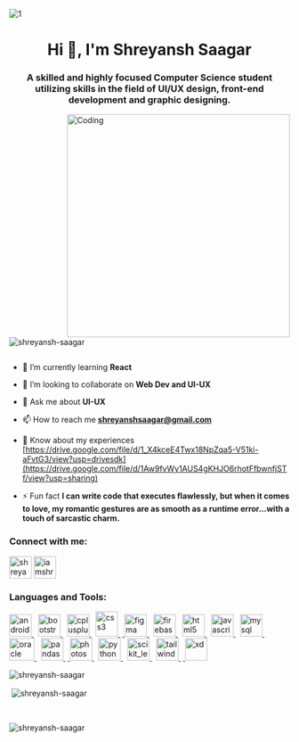 ![1](https://github.com/Shreyansh-saagar/Shreyansh-saagar/assets/92909979/097bfb9e-3310-4655-aa0a-2a431b3b38d0)
<h1 align="center">Hi 👋, I'm Shreyansh Saagar</h1>
<h3 align="center">A skilled and highly focused Computer Science student utilizing skills in the field of UI/UX design, front-end development and graphic designing.</h3>
<img align="right" alt="Coding" width="400" src="https://media.tenor.com/2uyENRmiUt0AAAAC/coding.gif">

<p align="left"> <img src="https://komarev.com/ghpvc/?username=shreyansh-saagar&label=Profile%20views&color=0e75b6&style=flat" alt="shreyansh-saagar" /> </p>

<p align="left"> <a href="https://twitter.com/" target="blank"><img src="https://img.shields.io/twitter/follow/?logo=twitter&style=for-the-badge" alt="" /></a> </p>

- 🌱 I’m currently learning **React**

- 👯 I’m looking to collaborate on **Web Dev and UI-UX**

- 💬 Ask me about **UI-UX**

- 📫 How to reach me **shreyanshsaagar@gmail.com**

- 📄 Know about my experiences [https://drive.google.com/file/d/1_X4kceE4Twx18NpZqa5-V51ki-aFvtG3/view?usp=drivesdk](https://drive.google.com/file/d/1Aw9fvWy1AUS4gKHJO6rhotFfbwnfjSTf/view?usp=sharing)

- ⚡ Fun fact **I can write code that executes flawlessly, but when it comes to love, my romantic gestures are as smooth as a runtime error...with a touch of sarcastic charm.**

<h3 align="left">Connect with me:</h3>
<p align="left">
<a href="https://linkedin.com/in/shreyansh saagar" target="blank"><img align="center" src="https://upload.wikimedia.org/wikipedia/commons/thumb/8/81/LinkedIn_icon.svg/2048px-LinkedIn_icon.svg.png" alt="shreyansh saagar" height="40" width="40" /></a>
<a href="https://instagram.com/iamshreyansh77_" target="blank"><img align="center" src="https://upload.wikimedia.org/wikipedia/commons/thumb/e/e7/Instagram_logo_2016.svg/768px-Instagram_logo_2016.svg.png" alt="iamshreyansh77_" height="40" width="40" /></a>
</p>

<h3 align="left">Languages and Tools:</h3>
<p align="left"> <a href="https://developer.android.com" target="_blank" rel="noreferrer"> <img src="https://upload.wikimedia.org/wikipedia/commons/thumb/7/71/Android_Logo_2014_-_2019.svg/2048px-Android_Logo_2014_-_2019.svg.png" alt="android" width="40" height="40"/> </a>&nbsp; <a href="https://getbootstrap.com" target="_blank" rel="noreferrer"> <img src="https://cdn.worldvectorlogo.com/logos/bootstrap-4.svg" alt="bootstrap" width="40" height="40"/> </a>&nbsp; <a href="https://www.w3schools.com/cpp/" target="_blank" rel="noreferrer"> <img src="https://upload.wikimedia.org/wikipedia/commons/thumb/1/18/ISO_C%2B%2B_Logo.svg/1822px-ISO_C%2B%2B_Logo.svg.png" alt="cplusplus" width="40" height="40"/> </a> &nbsp; <a href="https://www.w3schools.com/css/" target="_blank" rel="noreferrer"> <img src="https://upload.wikimedia.org/wikipedia/commons/thumb/3/3d/CSS.3.svg/1200px-CSS.3.svg.png" alt="css3" width="40" height="45"/> </a> &nbsp;<a href="https://www.figma.com/" target="_blank" rel="noreferrer"> <img src="https://www.vectorlogo.zone/logos/figma/figma-icon.svg" alt="figma" width="40" height="40"/> </a>&nbsp; <a href="https://firebase.google.com/" target="_blank" rel="noreferrer"> <img src="https://www.vectorlogo.zone/logos/firebase/firebase-icon.svg" alt="firebase" width="40" height="40"/> </a>&nbsp; <a href="https://www.w3.org/html/" target="_blank" rel="noreferrer"> <img src="https://upload.wikimedia.org/wikipedia/commons/thumb/6/61/HTML5_logo_and_wordmark.svg/2048px-HTML5_logo_and_wordmark.svg.png" alt="html5" width="40" height="40"/> </a>&nbsp; <a href="https://developer.mozilla.org/en-US/docs/Web/JavaScript" target="_blank" rel="noreferrer"> <img src="https://upload.wikimedia.org/wikipedia/commons/thumb/9/99/Unofficial_JavaScript_logo_2.svg/480px-Unofficial_JavaScript_logo_2.svg.png" alt="javascript" width="40" height="40"/> </a>&nbsp; <a href="https://www.mysql.com/" target="_blank" rel="noreferrer"> <img src="https://www.svgrepo.com/show/303251/mysql-logo.svg" alt="mysql" width="40" height="40"/> </a>&nbsp; <a href="https://www.oracle.com/" target="_blank" rel="noreferrer"> <img src="https://upload.wikimedia.org/wikipedia/commons/thumb/e/e1/Oracle_Corporation_logo.svg/2560px-Oracle_Corporation_logo.svg.png" alt="oracle" width="45" height="40"/> </a>&nbsp; <a href="https://pandas.pydata.org/" target="_blank" rel="noreferrer"> <img src="https://encrypted-tbn0.gstatic.com/images?q=tbn:ANd9GcSIZNC7udfpdGewxHcfRoG6va1AwRLVc_NxKMeiTHPqglcMOBt9n0N7PNkrK4e3RImfEqNcrq30hHE&usqp=CAU&ec=48600113" alt="pandas" width="40" height="40"/> </a> &nbsp;<a href="https://www.photoshop.com/en" target="_blank" rel="noreferrer"> <img src="https://upload.wikimedia.org/wikipedia/commons/thumb/a/af/Adobe_Photoshop_CC_icon.svg/1051px-Adobe_Photoshop_CC_icon.svg.png" alt="photoshop" width="40" height="40"/> </a>&nbsp; <a href="https://www.python.org" target="_blank" rel="noreferrer"> <img src="https://img.freepik.com/free-icon/snakes_318-368381.jpg" alt="python" width="40" height="40"/> </a> &nbsp; <a href="https://scikit-learn.org/" target="_blank" rel="noreferrer"> <img src="https://upload.wikimedia.org/wikipedia/commons/0/05/Scikit_learn_logo_small.svg" alt="scikit_learn" width="40" height="40"/> </a>&nbsp; <a href="https://tailwindcss.com/" target="_blank" rel="noreferrer"> <img src="https://www.vectorlogo.zone/logos/tailwindcss/tailwindcss-icon.svg" alt="tailwind" width="40" height="40"/> </a> &nbsp;<a href="https://www.adobe.com/products/xd.html" target="_blank" rel="noreferrer"> <img src="https://cdn.worldvectorlogo.com/logos/adobe-xd.svg" alt="xd" width="40" height="40"/> </a> </p>

<p><img align="left" src="https://github-readme-stats.vercel.app/api/top-langs?username=shreyansh-saagar&show_icons=true&locale=en&layout=compact" alt="shreyansh-saagar" /></p> <br>

<p>&nbsp;<img align="center" src="https://github-readme-stats.vercel.app/api?username=shreyansh-saagar&show_icons=true&locale=en" alt="shreyansh-saagar" /></p> <br>

<p><img align="center" src="https://github-readme-streak-stats.herokuapp.com/?user=shreyansh-saagar&" alt="shreyansh-saagar" /></p>
